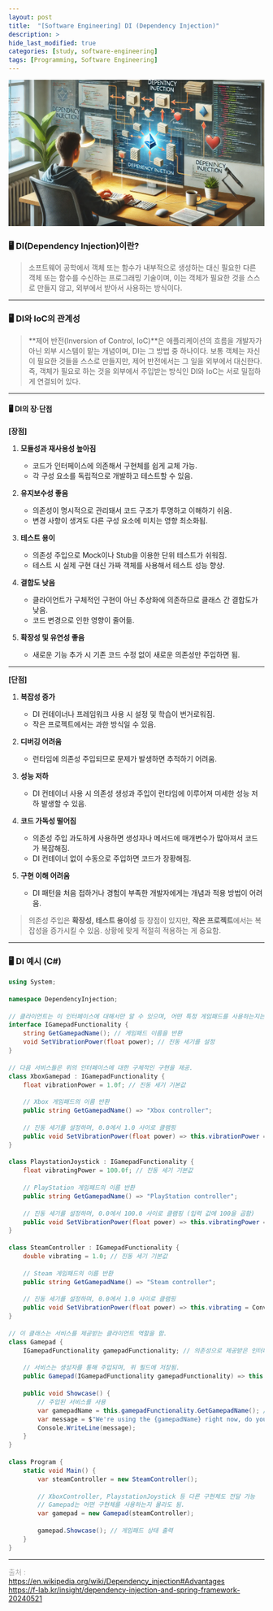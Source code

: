 ```yaml
---
layout: post
title:  "[Software Engineering] DI (Dependency Injection)"
description: >
hide_last_modified: true
categories: [study, software-engineering]
tags: [Programming, Software Engineering]
---
```

![](../../../assets/img/blog/software_engineering/di.png)


### 🖥️ DI(Dependency Injection)이란?
> 소프트웨어 공학에서 객체 또는 함수가 내부적으로 생성하는 대신 필요한 다른 객체 또는 함수를 수신하는 프로그래밍 기술이며, 이는 객체가 필요한 것을 스스로 만들지 않고, 외부에서 받아서 사용하는 방식이다.

-----
### 🖥️ DI와 IoC의 관계성
> **제어 반전(Inversion of Control, IoC)**은 애플리케이션의 흐름을 개발자가 아닌 외부 시스템이 맡는 개념이며, DI는 그 방법 중 하나이다.
보통 객체는 자신이 필요한 것들을 스스로 만들지만, 제어 반전에서는 그 일을 외부에서 대신한다. 즉, 객체가 필요로 하는 것을 외부에서 주입받는 방식인 DI와 IoC는 서로 밀접하게 연결되어 있다.

-----
#### 🖥️ DI의 장·단점

**[장점]**

1. **모듈성과 재사용성 높아짐**
   - 코드가 인터페이스에 의존해서 구현체를 쉽게 교체 가능.
   - 각 구성 요소를 독립적으로 개발하고 테스트할 수 있음.

2. **유지보수성 좋음**
   - 의존성이 명시적으로 관리돼서 코드 구조가 투명하고 이해하기 쉬움.
   - 변경 사항이 생겨도 다른 구성 요소에 미치는 영향 최소화됨.

3. **테스트 용이**
   - 의존성 주입으로 Mock이나 Stub을 이용한 단위 테스트가 쉬워짐.
   - 테스트 시 실제 구현 대신 가짜 객체를 사용해서 테스트 성능 향상.

4. **결합도 낮음**
   - 클라이언트가 구체적인 구현이 아닌 추상화에 의존하므로 클래스 간 결합도가 낮음.
   - 코드 변경으로 인한 영향이 줄어듦.

5. **확장성 및 유연성 좋음**
   - 새로운 기능 추가 시 기존 코드 수정 없이 새로운 의존성만 주입하면 됨.

---

**[단점]**

1. **복잡성 증가**
   - DI 컨테이너나 프레임워크 사용 시 설정 및 학습이 번거로워짐.
   - 작은 프로젝트에서는 과한 방식일 수 있음.

2. **디버깅 어려움**
   - 런타임에 의존성 주입되므로 문제가 발생하면 추적하기 어려움.

3. **성능 저하**
   - DI 컨테이너 사용 시 의존성 생성과 주입이 런타임에 이루어져 미세한 성능 저하 발생할 수 있음.

4. **코드 가독성 떨어짐**
   - 의존성 주입 과도하게 사용하면 생성자나 메서드에 매개변수가 많아져서 코드가 복잡해짐.
   - DI 컨테이너 없이 수동으로 주입하면 코드가 장황해짐.

5. **구현 이해 어려움**
   - DI 패턴을 처음 접하거나 경험이 부족한 개발자에게는 개념과 적용 방법이 어려움.


>의존성 주입은 **확장성, 테스트 용이성** 등 장점이 있지만, **작은 프로젝트**에서는 복잡성을 증가시킬 수 있음. 상황에 맞게 적절히 적용하는 게 중요함.

-----
### 🖥️ DI 예시 (C#)
```cs
using System;

namespace DependencyInjection;

// 클라이언트는 이 인터페이스에 대해서만 알 수 있으며, 어떤 특정 게임패드를 사용하는지는 알지 못함.
interface IGamepadFunctionality {
    string GetGamepadName(); // 게임패드 이름을 반환
    void SetVibrationPower(float power); // 진동 세기를 설정
}

// 다음 서비스들은 위의 인터페이스에 대한 구체적인 구현을 제공.
class XboxGamepad : IGamepadFunctionality {
    float vibrationPower = 1.0f; // 진동 세기 기본값

    // Xbox 게임패드의 이름 반환
    public string GetGamepadName() => "Xbox controller";

    // 진동 세기를 설정하며, 0.0에서 1.0 사이로 클램핑
    public void SetVibrationPower(float power) => this.vibrationPower = Math.Clamp(power, 0.0f, 1.0f);
}

class PlaystationJoystick : IGamepadFunctionality {
    float vibratingPower = 100.0f; // 진동 세기 기본값

    // PlayStation 게임패드의 이름 반환
    public string GetGamepadName() => "PlayStation controller";

    // 진동 세기를 설정하며, 0.0에서 100.0 사이로 클램핑 (입력 값에 100을 곱함)
    public void SetVibrationPower(float power) => this.vibratingPower = Math.Clamp(power * 100.0f, 0.0f, 100.0f);
}

class SteamController : IGamepadFunctionality {
    double vibrating = 1.0; // 진동 세기 기본값

    // Steam 게임패드의 이름 반환
    public string GetGamepadName() => "Steam controller";

    // 진동 세기를 설정하며, 0.0에서 1.0 사이로 클램핑
    public void SetVibrationPower(float power) => this.vibrating = Convert.ToDouble(Math.Clamp(power, 0.0f, 1.0f));
}

// 이 클래스는 서비스를 제공받는 클라이언트 역할을 함.
class Gamepad {
    IGamepadFunctionality gamepadFunctionality; // 의존성으로 제공받은 인터페이스를 저장

    // 서비스는 생성자를 통해 주입되며, 위 필드에 저장됨.
    public Gamepad(IGamepadFunctionality gamepadFunctionality) => this.gamepadFunctionality = gamepadFunctionality;

    public void Showcase() {
        // 주입된 서비스를 사용
        var gamepadName = this.gamepadFunctionality.GetGamepadName(); // 게임패드 이름 가져오기
        var message = $"We're using the {gamepadName} right now, do you want to change the vibrating power?";
        Console.WriteLine(message);
    }
}

class Program {
    static void Main() {
        var steamController = new SteamController();

        // XboxController, PlaystationJoystick 등 다른 구현체도 전달 가능
        // Gamepad는 어떤 구현체를 사용하는지 몰라도 됨.
        var gamepad = new Gamepad(steamController);

        gamepad.Showcase(); // 게임패드 상태 출력
    }
}

```

-----

<span style="font-size:14px; color:darkgray;"> 출처 : <br>
https://en.wikipedia.org/wiki/Dependency_injection#Advantages <br>
https://f-lab.kr/insight/dependency-injection-and-spring-framework-20240521 <br>
</span>